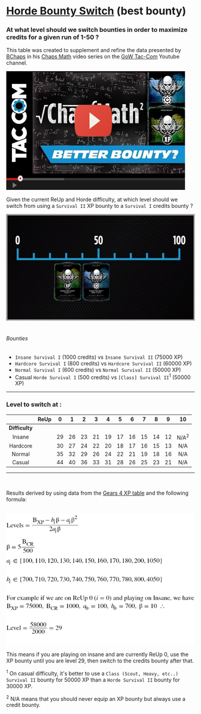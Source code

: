 # [Horde Bounty Switch](#switch-table) (best bounty)

### At what level should we switch bounties in order to maximize credits for a given run of 1-50 ?

This table was created to supplement and refine the data presented by [BChaps](https://gearsofwar.com/en-us/players/bchaps) in his [Chaps Math](https://www.youtube.com/playlist?list=PLZgFP3wqGQNR-ZDlcfVs0RjSvrkqigPy6) video series on the [GoW Tac-Com](https://www.youtube.com/channel/UCxzFwwwU9Y3wm3FKzR8moyQ) Youtube channel.

[![Better Bounty?](https://github.com/TheanosLearning/HordeBountySwitch/raw/master/images/betterbounty.png)](https://www.youtube.com/watch?v=ojRjj3M8rl4)

Given the current ReUp and Horde difficulty, at which level should we switch from using a `Survival II` XP bounty to a `Survival I` credits bounty ?

![Switch](https://github.com/TheanosLearning/HordeBountySwitch/raw/master/images/bounty-switch.png)
<br/>
<br/>
###### Bounties

* `Insane Survival I`       (1000 credits)  vs `Insane Survival II`   (75000 XP)
* `Hardcore Survival I`     (800 credits)   vs `Hardcore Survival II` (60000 XP)
* `Normal Survival I`       (600 credits)   vs `Normal Survival II`   (50000 XP)
* Casual `Horde Survival I` (500 credits)   vs `[Class] Survival II`<sup>1</sup> (50000 XP)

---
### Level to switch at <a id="switch-table"></a>:

|                	| **ReUp** 	|  0 	|  1 	|  2 	|  3 	|  4 	|  5 	|  6 	|  7 	|  8 	|  9 	|  10 	|
|:--------------:	|:--------:	|:--:	|:--:	|:--:	|:--:	|:--:	|:--:	|:--:	|:--:	|:--:	|:--:	|:---:	|
| **Difficulty** 	|          	|    	|    	|    	|    	|    	|    	|    	|    	|    	|    	|     	|
|     Insane     	|          	| 29 	| 26 	| 23 	| 21 	| 19 	| 17 	| 16 	| 15 	| 14 	| 12 	| N/A<sup>2</sup> 	|
|    Hardcore    	|          	| 30 	| 27 	| 24 	| 22 	| 20 	| 18 	| 17 	| 16 	| 15 	| 13 	| N/A 	|
|     Normal     	|          	| 35 	| 32 	| 29 	| 26 	| 24 	| 22 	| 21 	| 19 	| 18 	| 16 	| N/A 	|
|     Casual     	|          	| 44 	| 40 	| 36 	| 33 	| 31 	| 28 	| 26 	| 25 	| 23 	| 21 	| N/A 	|
---
<br/>

Results derived by using data from the [Gears 4 XP table](https://github.com/TheanosLearning/Gears4XpLevels) and the following formula:
<br/>
<br/>

![formula-example](https://github.com/TheanosLearning/HordeBountySwitch/raw/master/images/formula-demo.png)

This means if you are playing on insane and are currently ReUp 0, use the XP bounty until you are level 29, then switch to the credits bounty after that.

<sup>1</sup> On casual difficulty, it's better to use a `Class (Scout, Heavy, etc..) Survival II` bounty for 50000 XP than a `Horde Survival II` bounty for 30000 XP.

<sup>2</sup> N/A means that you should never equip an XP bounty but always use a credit bounty.
